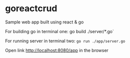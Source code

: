 # goreactcrud
Sample web app built using react & go

For building go in terminal one:
 go build ./server/*.go`

For running server in terminal two:
 `go run ./app/server.go`

 Open link [http://localhost:8080/app](http://localhost:8080/app) in the browser